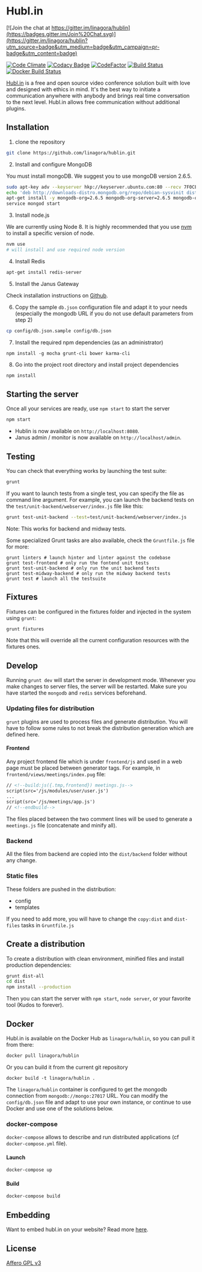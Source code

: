 # Hubl.in

[![Join the chat at https://gitter.im/linagora/hublin](https://badges.gitter.im/Join%20Chat.svg)](https://gitter.im/linagora/hublin?utm_source=badge&utm_medium=badge&utm_campaign=pr-badge&utm_content=badge)

[![Code Climate](https://codeclimate.com/github/linagora/hublin/badges/gpa.svg)](https://codeclimate.com/github/linagora/hublin)
[![Codacy Badge](https://api.codacy.com/project/badge/Grade/30d5ffabcf7e49a789fa6024a33d918e)](https://www.codacy.com/app/linagora/hublin?utm_source=github.com&amp;utm_medium=referral&amp;utm_content=linagora/hublin&amp;utm_campaign=Badge_Grade)
[![CodeFactor](https://www.codefactor.io/repository/github/linagora/hublin/badge)](https://www.codefactor.io/repository/github/linagora/hublin)
[![Build Status](https://travis-ci.org/linagora/hublin.svg?branch=master)](https://travis-ci.org/linagora/hublin)
[![Docker Build Status](https://img.shields.io/docker/build/linagora/hublin.svg)](https://hub.docker.com/r/linagora/hublin)

[Hubl.in](https://hubl.in) is a free and open source video conference solution built with love and designed with ethics in mind.
It's the best way to initiate a communication anywhere with anybody and brings real time conversation to the next level.
Hubl.in allows free communication without additional plugins.

## Installation

1. clone the repository

``` sh
git clone https://github.com/linagora/hublin.git
```

2. Install and configure MongoDB

You must install mongoDB. We suggest you to use mongoDB version 2.6.5.

``` sh
sudo apt-key adv --keyserver hkp://keyserver.ubuntu.com:80 --recv 7F0CEB10
echo 'deb http://downloads-distro.mongodb.org/repo/debian-sysvinit dist 10gen' | tee /etc/apt/sources.list.d/mongodb.list
apt-get install -y mongodb-org=2.6.5 mongodb-org-server=2.6.5 mongodb-org-shell=2.6.5 mongodb-org-mongos=2.6.5 mongodb-org-tools=2.6.5
service mongod start
```

3. Install node.js

We are currently using Node 8. It is highly recommended that you use [nvm](https://github.com/creationix/nvm) to install a specific version of node.

``` sh
nvm use
# will install and use required node version
```

4. Install Redis

``` sh
apt-get install redis-server
```

5. Install the Janus Gateway

Check installation instructions on [Github](https://github.com/meetecho/janus-gateway).

6. Copy the sample `db.json` configuration file and adapt it to your needs (especially the mongodb URL if you do not use default parameters from step 2)

``` sh
cp config/db.json.sample config/db.json
```

7. Install the required npm dependencies (as an administrator)

```
npm install -g mocha grunt-cli bower karma-cli
```

8. Go into the project root directory and install project dependencies

```sh
npm install
```

## Starting the server

Once all your services are ready, use `npm start` to start the server

``` sh
npm start
```

- Hublin is now available on `http://localhost:8080`.
- Janus admin / monitor is now available on `http://localhost/admin`.

## Testing

You can check that everything works by launching the test suite:

``` sh
grunt
```

If you want to launch tests from a single test, you can specify the file as command line argument.
For example, you can launch the backend tests on the `test/unit-backend/webserver/index.js` file like this:

``` sh
grunt test-unit-backend --test=test/unit-backend/webserver/index.js
```

Note: This works for backend and midway tests.

Some specialized Grunt tasks are also available, check the `Gruntfile.js` file for more:

```
grunt linters # launch hinter and linter against the codebase
grunt test-frontend # only run the fontend unit tests
grunt test-unit-backend # only run the unit backend tests
grunt test-midway-backend # only run the midway backend tests
grunt test # launch all the testsuite
```
## Fixtures

Fixtures can be configured in the fixtures folder and injected in the system using `grunt`:

``` sh
grunt fixtures
```

Note that this will override all the current configuration resources with the fixtures ones.

## Develop

Running `grunt dev` will start the server in development mode. Whenever you
make changes to server files, the server will be restarted. Make sure you have
started the `mongodb` and `redis` services beforehand.

### Updating files for distribution

`grunt` plugins are used to process files and generate distribution.
You will have to follow some rules to not break the distribution generation which are defined here.

#### Frontend

Any project frontend file which is under `frontend/js` and used in a web page must be placed between generator tags.
For example, in `frontend/views/meetings/index.pug` file:

``` html
// <!--build:js({.tmp,frontend}) meetings.js-->
script(src='/js/modules/user/user.js')
...
script(src='/js/meetings/app.js')
// <!--endbuild-->
```

The files placed between the two comment lines will be used to generate a `meetings.js` file (concatenate and minify all).

### Backend

All the files from backend are copied into the `dist/backend` folder without any change.

### Static files

These folders are pushed in the distribution:

- config
- templates

If you need to add more, you will have to change the `copy:dist` and `dist-files` tasks in `Gruntfile.js`

## Create a distribution

To create a distribution with clean environment, minified files and install production dependencies:

``` sh
grunt dist-all
cd dist
npm install --production
```

Then you can start the server with `npm start`, `node server`, or your favorite tool (Kudos to forever).

## Docker

Hubl.in is available on the Docker Hub as `linagora/hublin`, so you can pull it from there:

``` sh
docker pull linagora/hublin
```

Or you can build it from the current git repository

```
docker build -t linagora/hublin .
```

The `linagora/hublin` container is configured to get the mongodb connection from `mongodb://mongo:27017` URL. You can modify the `config/db.json` file and adapt to use your own instance, or continue to use Docker and use one of the solutions below.

### docker-compose

`docker-compose` allows to describe and run distributed applications (cf `docker-compose.yml` file).

#### Launch

``` sh
docker-compose up
```

#### Build

``` sh
docker-compose build
```

## Embedding

Want to embed hubl.in on your website? Read more [here](doc/embedding.md).

## License

[Affero GPL v3](http://www.gnu.org/licenses/agpl-3.0.html)

